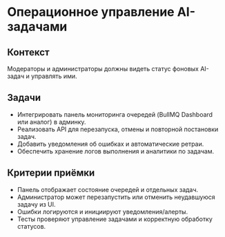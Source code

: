# Операционное управление AI-задачами

## Контекст
Модераторы и администраторы должны видеть статус фоновых AI-задач и управлять ими.

## Задачи
- Интегрировать панель мониторинга очередей (BullMQ Dashboard или аналог) в админку.
- Реализовать API для перезапуска, отмены и повторной постановки задач.
- Добавить уведомления об ошибках и автоматические ретраи.
- Обеспечить хранение логов выполнения и аналитики по задачам.

## Критерии приёмки
- Панель отображает состояние очередей и отдельных задач.
- Администратор может перезапустить или отменить неудавшуюся задачу из UI.
- Ошибки логируются и инициируют уведомления/алерты.
- Тесты проверяют управление задачами и корректную обработку статусов.
